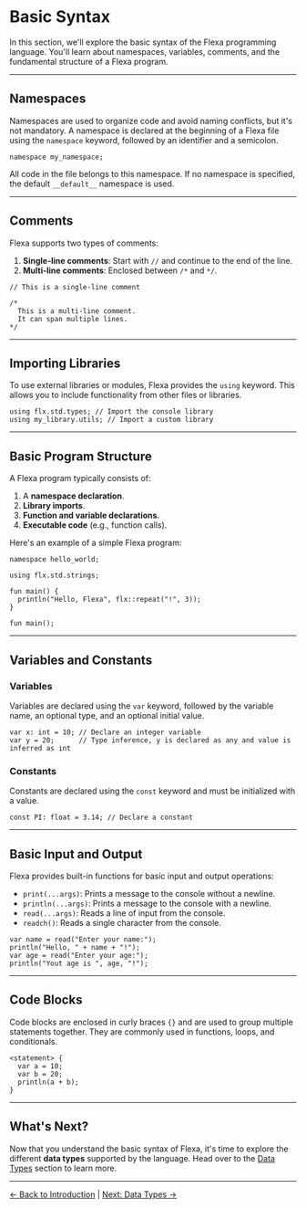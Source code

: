# Basic Syntax

In this section, we'll explore the basic syntax of the Flexa programming language. You'll learn about namespaces, variables, comments, and the fundamental structure of a Flexa program.

---

## Namespaces

Namespaces are used to organize code and avoid naming conflicts, but it's not mandatory. A namespace is declared at the beginning of a Flexa file using the `namespace` keyword, followed by an identifier and a semicolon.

```flexa
namespace my_namespace;
```

All code in the file belongs to this namespace. If no namespace is specified, the default `__default__` namespace is used.


---

## Comments

Flexa supports two types of comments:
1. **Single-line comments**: Start with `//` and continue to the end of the line.
2. **Multi-line comments**: Enclosed between `/*` and `*/`.

```flexa
// This is a single-line comment

/*
  This is a multi-line comment.
  It can span multiple lines.
*/
```

---

## Importing Libraries

To use external libraries or modules, Flexa provides the `using` keyword. This allows you to include functionality from other files or libraries.

```flexa
using flx.std.types; // Import the console library
using my_library.utils; // Import a custom library
```

---

## Basic Program Structure

A Flexa program typically consists of:
1. A **namespace declaration**.
2. **Library imports**.
3. **Function and variable declarations**.
4. **Executable code** (e.g., function calls).

Here's an example of a simple Flexa program:

```flexa
namespace hello_world;

using flx.std.strings;

fun main() {
  println("Hello, Flexa", flx::repeat("!", 3));
}

fun main();
```

---

## Variables and Constants

### Variables
Variables are declared using the `var` keyword, followed by the variable name, an optional type, and an optional initial value.

```flexa
var x: int = 10; // Declare an integer variable
var y = 20;      // Type inference, y is declared as any and value is inferred as int
```

### Constants
Constants are declared using the `const` keyword and must be initialized with a value.

```flexa
const PI: float = 3.14; // Declare a constant
```

---

## Basic Input and Output

Flexa provides built-in functions for basic input and output operations:
- `print(...args)`: Prints a message to the console without a newline.
- `println(...args)`: Prints a message to the console with a newline.
- `read(...args)`: Reads a line of input from the console.
- `readch()`: Reads a single character from the console.

```flexa
var name = read("Enter your name:");
println("Hello, " + name + "!");
var age = read("Enter your age:");
println("Yout age is ", age, "!");
```

---

## Code Blocks

Code blocks are enclosed in curly braces `{}` and are used to group multiple statements together. They are commonly used in functions, loops, and conditionals.

```flexa
<statement> {
  var a = 10;
  var b = 20;
  println(a + b);
}
```

---

## What's Next?

Now that you understand the basic syntax of Flexa, it's time to explore the different **data types** supported by the language. Head over to the [Data Types](data-types) section to learn more.

---

[← Back to Introduction](introduction) | [Next: Data Types →](data-types)
